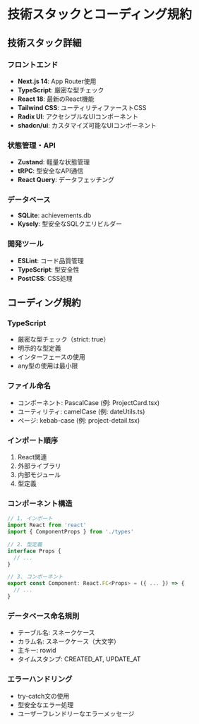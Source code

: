 # 技術スタックとコーディング規約

## 技術スタック詳細

### フロントエンド
- **Next.js 14**: App Router使用
- **TypeScript**: 厳密な型チェック
- **React 18**: 最新のReact機能
- **Tailwind CSS**: ユーティリティファーストCSS
- **Radix UI**: アクセシブルなUIコンポーネント
- **shadcn/ui**: カスタマイズ可能なUIコンポーネント

### 状態管理・API
- **Zustand**: 軽量な状態管理
- **tRPC**: 型安全なAPI通信
- **React Query**: データフェッチング

### データベース
- **SQLite**: achievements.db
- **Kysely**: 型安全なSQLクエリビルダー

### 開発ツール
- **ESLint**: コード品質管理
- **TypeScript**: 型安全性
- **PostCSS**: CSS処理

## コーディング規約

### TypeScript
- 厳密な型チェック（strict: true）
- 明示的な型定義
- インターフェースの使用
- any型の使用は最小限

### ファイル命名
- コンポーネント: PascalCase (例: ProjectCard.tsx)
- ユーティリティ: camelCase (例: dateUtils.ts)
- ページ: kebab-case (例: project-detail.tsx)

### インポート順序
1. React関連
2. 外部ライブラリ
3. 内部モジュール
4. 型定義

### コンポーネント構造
```typescript
// 1. インポート
import React from 'react'
import { ComponentProps } from './types'

// 2. 型定義
interface Props {
  // ...
}

// 3. コンポーネント
export const Component: React.FC<Props> = ({ ... }) => {
  // ...
}
```

### データベース命名規則
- テーブル名: スネークケース
- カラム名: スネークケース（大文字）
- 主キー: rowid
- タイムスタンプ: CREATED_AT, UPDATE_AT

### エラーハンドリング
- try-catch文の使用
- 型安全なエラー処理
- ユーザーフレンドリーなエラーメッセージ